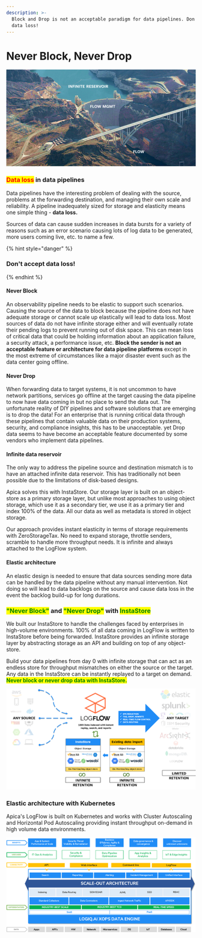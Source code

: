 ```yaml
---
description: >-
  Block and Drop is not an acceptable paradigm for data pipelines. Don't accept
  data loss!
---
```


# Never Block, Never Drop

![Regulating data flows is very similar to regulating water flows!](../.gitbook/assets/Inspiration.png)

### <mark style="color:red;">Data loss</mark> in data pipelines

Data pipelines have the interesting problem of dealing with the source, problems at the forwarding destination, and managing their own scale and reliability. A pipeline inadequately sized for storage and elasticity means one simple thing - **data loss.**

Sources of data can cause sudden increases in data bursts for a variety of reasons such as an error scenario causing lots of log data to be generated, more users coming live, etc. to name a few.&#x20;

{% hint style="danger" %}
### Don't accept data loss!
{% endhint %}

#### Never Block

An observability pipeline needs to be elastic to support such scenarios. Causing the source of the data to block because the pipeline does not have adequate storage or cannot scale up elastically will lead to data loss. Most sources of data do not have infinite storage either and will eventually rotate their pending logs to prevent running out of disk space. This can mean loss of critical data that could be holding information about an application failure, a security attack, a performance issue, etc. **Block the sender is not an acceptable feature or architecture for data pipeline platforms** except in the most extreme of circumstances like a major disaster event such as the data center going offline.

#### Never Drop

When forwarding data to target systems, it is not uncommon to have network partitions, services go offline at the target causing the data pipeline to now have data coming in but no place to send the data out. The unfortunate reality of DIY pipelines and software solutions that are emerging is to drop the data! For an enterprise that is running critical data through these pipelines that contain valuable data on their production systems, security, and compliance insights, this has to be unacceptable. yet Drop data seems to have become an acceptable feature documented by some vendors who implement data pipelines.

#### Infinite data reservoir

The only way to address the pipeline source and destination mismatch is to have an attached infinite data reservoir. This has traditionally not been possible due to the limitations of disk-based designs.&#x20;

Apica solves this with InstaStore. Our storage layer is built on an object-store as a primary storage layer, but unlike most approaches to using object storage, which use it as a secondary tier, we use it as a primary tier and index 100% of the data. All our data as well as metadata is stored in object storage.

Our approach provides instant elasticity in terms of storage requirements with ZeroStorageTax. No need to expand storage, throttle senders, scramble to handle more throughput needs. It is infinite and always attached to the LogFlow system.

#### Elastic architecture

An elastic design is needed to ensure that data sources sending more data can be handled by the data pipeline without any manual intervention. Not doing so will lead to data backlogs on the source and cause data loss in the event the backlog build-up for long durations.

### <mark style="color:green;">"Never Block"</mark> and <mark style="color:green;">"Never Drop"</mark> with <mark style="color:green;">InstaStore</mark>

We built our InstaStore to handle the challenges faced by enterprises in high-volume environments. 100% of all data coming in LogFlow is written to InstaStore before being forwarded. InstaStore provides an infinite storage layer by abstracting storage as an API and building on top of any object-store.

Build your data pipelines from day 0 with infinite storage that can act as an endless store for throughput mismatches on either the source or the target. Any data in the InstaStore can be instantly replayed to a target on demand. <mark style="color:green;">**Never block or never drop data with InstaStore.**</mark>

![](../.gitbook/assets/LogFlow-Enterprise.png)

### Elastic architecture with Kubernetes

Apica's LogFlow is built on Kubernetes and works with Cluster Autoscaling and Horizontal Pod Autoscaling providing instant throughput on-demand in high volume data environments.

![Native Kubernetes design makes platform elastically scale on-demand](../.gitbook/assets/ArchitectureBlock.png)











